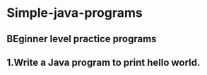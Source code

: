 # Simple-java-programs
## BEginner level practice programs

## 1.Write a Java program to print hello world.
